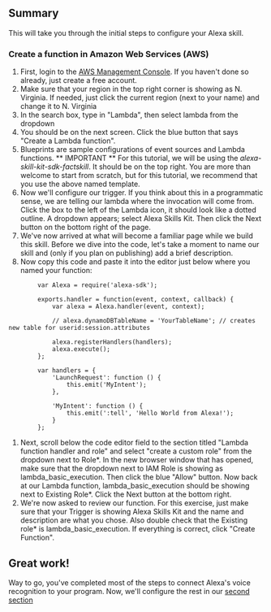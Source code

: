 ## Summary
This will take you through the initial steps to configure your Alexa skill.  

### Create a function in Amazon Web Services (AWS)
1. First, login to the [AWS Management Console](https://aws.amazon.com/).  If you haven't done so already, just create a free account.
1. Make sure that your region in the top right corner is showing as N. Virginia. If needed, just click the current region (next to your name) and change it to N. Virginia
1. In the search box, type in "Lambda", then select lambda from the dropdown
1. You should be on the next screen. Click the blue button that says "Create a Lambda function".
1. Blueprints are sample configurations of event sources and Lambda functions. ** IMPORTANT ** For this tutorial, we will be using the _alexa-skill-kit-sdk-factskill_. It should be on the top right. You are more than welcome to start from scratch, but for this tutorial, we recommend that you use the above named template. 
1. Now we'll configure our trigger.  If you think about this in a programmatic sense, we are telling our lambda where the invocation will come from.  Click the box to the left of the Lambda icon, it should look like a dotted outline.  A dropdown appears; select Alexa Skills Kit.  Then click the Next button on the bottom right of the page. 
1. We've now arrived at what will become a familiar page while we build this skill.  Before we dive into the code, let's take a moment to name our skill and (only if you plan on publishing) add a brief description. 
1. Now copy this code and paste it into the editor just below where you named your function:
```
        var Alexa = require('alexa-sdk');

        exports.handler = function(event, context, callback) {
            var alexa = Alexa.handler(event, context);

            // alexa.dynamoDBTableName = 'YourTableName'; // creates new table for userid:session.attributes

            alexa.registerHandlers(handlers);
            alexa.execute();
        };

        var handlers = {
            'LaunchRequest': function () {
                this.emit('MyIntent');
            },

            'MyIntent': function () {
                this.emit(':tell', 'Hello World from Alexa!');
            }
        };
```

1. Next, scroll below the code editor field to the section titled "Lambda function handler and role" and select "create a custom role" from the dropdown next to Role\*. In the new browser window that has opened, make sure that the dropdown next to IAM Role is showing as lambda_basic_execution. Then click the blue "Allow" button. Now back at our Lambda function, lambda_basic_execution should be showing next to Existing Role\*. Click the Next button at the bottom right. 
1. We're now asked to review our function. For this exercise, just make sure that your Trigger is showing Alexa Skills Kit and the name and description are what you chose. Also double check that the Existing role\* is lambda_basic_execution. If everything is correct, click "Create Function".

## Great work!

Way to go, you've completed most of the steps to connect Alexa's voice recognition to your program.  Now, we'll configure the rest in our [second section](skills)
